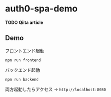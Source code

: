 # auth0-spa-demo
**TODO Qiita article**

## Demo
フロントエンド起動
```
npm run frontend
```
バックエンド起動
```
npm run backend
```
両方起動したらアクセス →  `http://localhost:8080`

